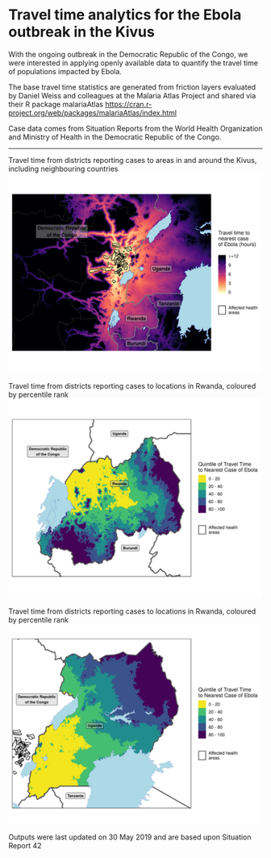 # Travel time analytics for the Ebola outbreak in the Kivus

With the ongoing outbreak in the Democratic Republic of the Congo, we were interested in applying openly available data to quantify the
travel time of populations impacted by Ebola.

The base travel time statistics are generated from friction layers evaluated by Daniel Weiss and colleagues at the Malaria Atlas Project
and shared via their R package malariaAtlas https://cran.r-project.org/web/packages/malariaAtlas/index.html

Case data comes from Situation Reports from the World Health Organization and Ministry of Health in the Democratic Republic of the Congo.

_________________________________________________________________________________________________________________________________________

Travel time from districts reporting cases to areas in and around the Kivus, including neighbouring countries
![alt text](Outputs/trav_time_plot.png)

Travel time from districts reporting cases to locations in Rwanda, coloured by percentile rank
![alt text](Outputs/rwanda_map.png)

Travel time from districts reporting cases to locations in Rwanda, coloured by percentile rank
![alt text](Outputs/uganda_map.png)

Outputs were last updated on 30 May 2019 and are based upon Situation Report 42
